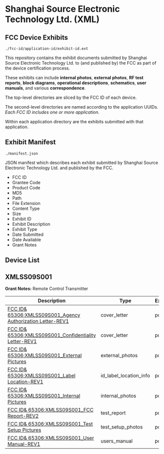 # Shanghai Source Electronic Technology Ltd. (XML)
## FCC Device Exhibits

```
./fcc-id/application-id/exhibit-id.ext
```

This repository contains the exhibit documents submitted by Shanghai Source Electronic Technology Ltd. to (and published by) the FCC as part of the device certification process.

These exhibits can include **internal photos**, **external photos**, **RF test reports**, **block diagrams**, **operational descriptions**, **schematics**, **user manuals**, and various **correspondence**.

The top-level directories are sliced by the FCC ID of each device.

The second-level directories are named according to the application UUIDs. *Each FCC ID includes one or more application.*

Within each application directory are the exhibits submitted with that application. 

## Exhibit Manifest

```
./manifest.json
```

JSON manifest which describes each exhibit submitted by Shanghai Source Electronic Technology Ltd. and published by the FCC.

- FCC ID
- Grantee Code
- Product Code
- MD5
- Path
- File Extension
- Content Type
- Size
- Exhibit ID
- Exhibit Description
- Exhibit Type
- Date Submitted
- Date Available
- Grant Notes

## Device List
## XMLSS09S001
**Grant Notes:** Remote Control Transmitter

| Description | Type | Ext | Size | Submitted | Available |
| ----------- | ---- | --- | ---- | --------- | --------- |
| [FCC ID& 65306;XMLSS09S001_Agency Authorization Letter-REV1](XMLSS09S001/2c144e0592d8432426814121df66af46/1232833.pdf) | cover_letter | pdf | 15196 | 2010-01-25 | 2010-01-26 |
| [FCC ID& 65306;XMLSS09S001_Confidentiality Letter-REV1](XMLSS09S001/2c144e0592d8432426814121df66af46/1232834.pdf) | cover_letter | pdf | 18155 | 2010-01-25 | 2010-01-26 |
| [FCC ID& 65306;XMLSS09S001_External Pictures](XMLSS09S001/2c144e0592d8432426814121df66af46/1232835.pdf) | external_photos | pdf | 107034 | 2010-01-25 | 2010-01-26 |
| [FCC ID& 65306;XMLSS09S001_Label Location-REV1](XMLSS09S001/2c144e0592d8432426814121df66af46/1232836.pdf) | id_label_location_info | pdf | 81013 | 2010-01-25 | 2010-01-26 |
| [FCC ID& 65306;XMLSS09S001_Internal Pictures](XMLSS09S001/2c144e0592d8432426814121df66af46/1232837.pdf) | internal_photos | pdf | 146198 | 2010-01-25 | 2010-01-26 |
| [FCC ID& 65306;XMLSS09S001_FCC Report-REV2](XMLSS09S001/2c144e0592d8432426814121df66af46/1232840.pdf) | test_report | pdf | 936681 | 2010-01-25 | 2010-01-26 |
| [FCC ID& 65306;XMLSS09S001_Test Setup Pictures](XMLSS09S001/2c144e0592d8432426814121df66af46/1232841.pdf) | test_setup_photos | pdf | 266181 | 2010-01-25 | 2010-01-26 |
| [FCC ID& 65306;XMLSS09S001_User Manual-REV1](XMLSS09S001/2c144e0592d8432426814121df66af46/1232842.pdf) | users_manual | pdf | 27404 | 2010-01-25 | 2010-01-26 |
